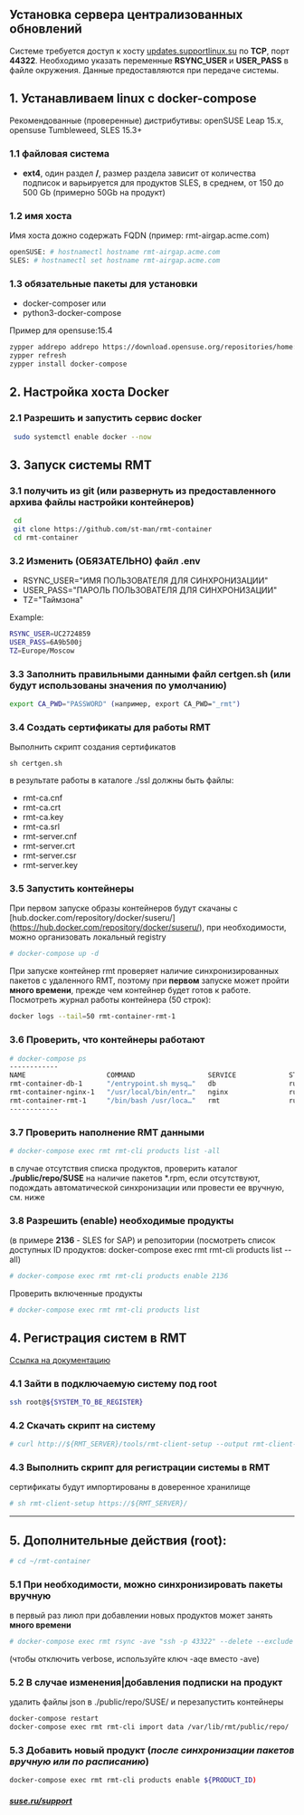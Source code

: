 
## Установка сервера централизованных обновлений

Системе требуется доступ к хосту [updates.supportlinux.su](updates.supportlinux.su) по **TCP**, порт **44322**.
Необходимо указать переменные  **RSYNC_USER** и **USER_PASS** в файле окружения.
Данные предоставляются при передаче системы.

## 1. Устанавливаем linux с docker-compose
Рекомендованные (проверенные) дистрибутивы: openSUSE Leap 15.x, opensuse Tumbleweed, SLES 15.3+

### 1.1 файловая система
* **ext4**, один раздел **/**, размер раздела зависит от количества подписок и варьируется для продуктов SLES, в среднем, от 150 до 500 Gb (примерно 50Gb на продукт)

### 1.2 имя хоста
 Имя хоста дожно содержать FQDN (пример: rmt-airgap.acme.com)
```bash
openSUSE: # hostnamectl hostname rmt-airgap.acme.com
SLES: # hostnamectl set hostname rmt-airgap.acme.com
```
### 1.3 обязательные пакеты для установки
* docker-composer
или
* python3-docker-compose

Пример для opensuse:15.4
```bash
zypper addrepo addrepo https://download.opensuse.org/repositories/home:predivan:podman/15.4/home:predivan:podman.repo
zypper refresh
zypper install docker-compose
```
## 2. Настройка хоста Docker
### 2.1 Разрешить и запустить сервис docker
```bash 
 sudo systemctl enable docker --now
```
## 3. Запуск системы RMT
### 3.1 получить из git (или развернуть из предоставленного архива файлы настройки контейнеров)
```bash
 cd
 git clone https://github.com/st-man/rmt-container
 cd rmt-container
```
### 3.2 Изменить (ОБЯЗАТЕЛЬНО) файл .env
* RSYNC_USER="ИМЯ ПОЛЬЗОВАТЕЛЯ ДЛЯ СИНХРОНИЗАЦИИ"
* USER_PASS="ПАРОЛЬ ПОЛЬЗОВАТЕЛЯ ДЛЯ СИНХРОНИЗАЦИИ"
* TZ="Таймзона"

Example:

```bash
RSYNC_USER=UC2724859
USER_PASS=6A9b500j
TZ=Europe/Moscow
```
### 3.3 Заполнить правильными данными файл certgen.sh (или будут использованы значения по умолчанию)
```bash
export CA_PWD="PASSWORD" (например, export CA_PWD="_rmt")
```
### 3.4 Создать сертификаты для работы RMT
Выполнить скрипт создания сертификатов
```
sh certgen.sh
```
в результате работы в каталоге ./ssl должны быть файлы:
* rmt-ca.cnf
* rmt-ca.crt
* rmt-ca.key
* rmt-ca.srl
* rmt-server.cnf
* rmt-server.crt
* rmt-server.csr
* rmt-server.key

### 3.5 Запустить контейнеры
При первом запуске образы контейнеров будут скачаны с [hub.docker.com/repository/docker/suseru/] (https://hub.docker.com/repository/docker/suseru/), при необходимости, можно организовать локальный registry 
```bash
# docker-compose up -d
```
При запуске контейнер rmt проверяет наличие синхронизированных пакетов с удаленного RMT, поэтому при **первом** запуске может пройти **много времени**, прежде чем контейнер будет готов к работе. Посмотреть журнал работы контейнера (50 строк):
```bash
docker logs --tail=50 rmt-container-rmt-1 
```
### 3.6 Проверить, что контейнеры работают
```bash
# docker-compose ps
------------
NAME                    COMMAND                  SERVICE             STATUS              PORTS
rmt-container-db-1      "/entrypoint.sh mysq…"   db                  running             3306/tcp
rmt-container-nginx-1   "/usr/local/bin/entr…"   nginx               running             0.0.0.0:80->80/tcp, :::80->80/tcp, 0.0.0.0:443->443/tcp, :::443->443/tcp
rmt-container-rmt-1     "/bin/bash /usr/loca…"   rmt                 running   
------------
```
### 3.7 Проверить наполнение RMT данными
```bash
# docker-compose exec rmt rmt-cli products list -all
```
в случае отсутствия списка продуктов, проверить каталог **./public/repo/SUSE** на наличие пакетов *.rpm, если отсутствуют, подождать автоматической синхронизации или провести ее вручную, см. ниже

### 3.8 Разрешить (enable) необходимые продукты
(в примере **2136** - SLES for SAP) и репозитории (посмотреть список доступных ID продуктов: docker-compose exec rmt rmt-cli products list --all)
```bash
# docker-compose exec rmt rmt-cli products enable 2136
```
Проверить включенные продукты
```bash
# docker-compose exec rmt rmt-cli products list
```
## 4. Регистрация систем в RMT
[Ссылка на документацию](https://documentation.suse.com/sles/15-SP4/html/SLES-all/cha-rmt-client.html#sec-rmt-client-clientsetupscript)

### 4.1 Зайти в подключаемую систему под root
```bash
ssh root@${SYSTEM_TO_BE_REGISTER}
```
### 4.2 Скачать скрипт на систему
```bash
# curl http://${RMT_SERVER}/tools/rmt-client-setup --output rmt-client-setup
```
### 4.3 Выполнить скрипт для регистрации системы в RMT
сертификаты будут импортированы в доверенное хранилище
```bash
# sh rmt-client-setup https://${RMT_SERVER}/
```
-------------------------------------------
## 5. Дополнительные действия (root):
```bash
# cd ~/rmt-container
```
### 5.1 При необходимости, можно синхронизировать пакеты вручную
в первый раз лиюл при добавлении новых продуктов может занять **много времени**
```bash
# docker-compose exec rmt rsync -ave "ssh -p 43322" --delete --exclude '*.json' ${RSYNC_USER}@${RMT_REMOTE_HOST}:/var/lib/rmt/public/* /var/lib/rmt/public 
```
(чтобы отключить verbose, используйте ключ -aqe вместо -ave)

### 5.2 В случае изменения|добавления подписки на продукт
удалить файлы json в ./public/repo/SUSE/ и перезапустить контейнеры
```bash
docker-compose restart
docker-compose exec rmt rmt-cli import data /var/lib/rmt/public/repo/
```
### 5.3 Добавить новый продукт (*после синхронизации пакетов вручную или по расписанию*)
```bash
docker-compose exec rmt rmt-cli products enable ${PRODUCT_ID)
```

##### [suse.ru/support](https://suse.ru/support)
